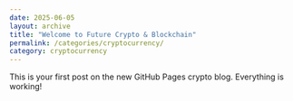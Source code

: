 ```yaml
---
date: 2025-06-05
layout: archive
title: "Welcome to Future Crypto & Blockchain"
permalink: /categories/cryptocurrency/
category: cryptocurrency
---
```


This is your first post on the new GitHub Pages crypto blog. Everything is working!

